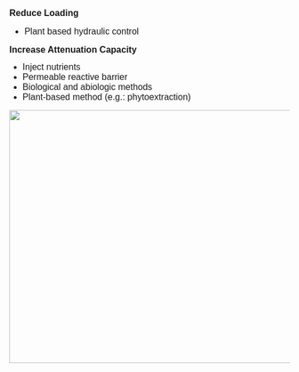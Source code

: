 <div class="col-md-3" style = "text-align: left;"> 
<p style='margin-top:0in;margin-right:0in;margin-bottom:8.0pt;margin-left:0in;line-height:107%;font-size:16px;font-family:"Arial",sans-serif;'><strong><span style="font-family: Arial, Helvetica, sans-serif; font-size: 16px;">Reduce Loading</span></strong></p>
<div style='margin-top:0in;margin-right:0in;margin-bottom:8.0pt;margin-left:0in;line-height:107%;font-size:16px;font-family:"Arial",sans-serif;'>
    <ul>
        <li>Plant based hydraulic control</li>
    </ul>
</div>
<p style='margin-top:0in;margin-right:0in;margin-bottom:8.0pt;margin-left:0in;line-height:107%;font-size:16px;font-family:"Arial",sans-serif;'><span style="font-family: Arial, Helvetica, sans-serif; font-size: 16px;"><strong>Increase Attenuation Capacity</strong></span></p>
<ul>
    <li style="font-family: Arial, Helvetica, sans-serif; font-size: 16px;">Inject nutrients</li>
    <li style="font-family: Arial, Helvetica, sans-serif; font-size: 16px;">Permeable reactive barrier</li>
    <li style="font-family: Arial, Helvetica, sans-serif; font-size: 16px;">Biological and abiologic methods</li>
    <li style="font-family: Arial, Helvetica, sans-serif; font-size: 16px;">Plant-based method (e.g.: phytoextraction)</li>
</ul>
</div>                            
<div class="col-md-9" style = "text-align: left;"> 
<img src="06_MNA/FIG/Tool6c_Fig.png" class="center" width= 600 height=455>
<br>
</br>
</div>